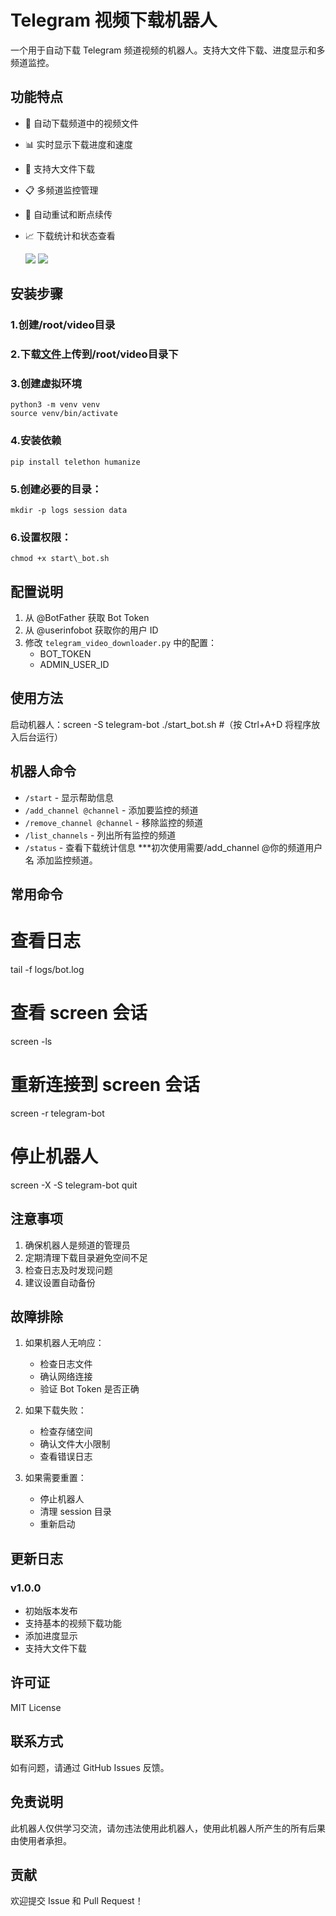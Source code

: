 # Telegram 视频下载机器人

一个用于自动下载 Telegram 频道视频的机器人。支持大文件下载、进度显示和多频道监控。

## 功能特点

- 🎥 自动下载频道中的视频文件
- 📊 实时显示下载进度和速度
- 📁 支持大文件下载
- 📋 多频道监控管理
- 🔄 自动重试和断点续传
- 📈 下载统计和状态查看

  ![](https://image.xxxu.me/rest/zxk2cNK.png)
  ![](https://image.xxxu.me/rest/QcR2cNK.png)

## 安装步骤

### 1.创建/root/video目录

### 2.下载[文件](https://github.com/xxxume/telegram_video_downloader/releases/tag/%E4%B8%80%E4%B8%AA%E5%8F%AF%E4%BB%A5%E4%B8%8B%E8%BD%BD%E9%A2%91%E9%81%93%E8%A7%86%E9%A2%91%E5%88%B0vps%E6%9C%8D%E5%8A%A1%E5%99%A8%E7%9A%84%E6%9C%BA%E5%99%A8%E4%BA%BA)上传到/root/video目录下

### 3.创建虚拟环境

```
python3 -m venv venv
source venv/bin/activate
```

### 4.安装依赖

```
pip install telethon humanize
```

### 5.创建必要的目录：

```
mkdir -p logs session data
```

### 6.设置权限：

```
chmod +x start\_bot.sh
```

## 配置说明

1. 从 @BotFather 获取 Bot Token
2. 从 @userinfobot 获取你的用户 ID
3. 修改 `telegram_video_downloader.py` 中的配置：
   - BOT_TOKEN
   - ADMIN_USER_ID

## 使用方法

启动机器人：screen -S telegram-bot ./start\_bot.sh   #（按 Ctrl+A+D 将程序放入后台运行）

## 机器人命令

- `/start` - 显示帮助信息
- `/add_channel @channel` - 添加要监控的频道
- `/remove_channel @channel` - 移除监控的频道
- `/list_channels` - 列出所有监控的频道
- `/status` - 查看下载统计信息
  ***初次使用需要/add_channel @你的频道用户名    添加监控频道。

## 常用命令

# 查看日志

tail -f logs/bot.log

# 查看 screen 会话

screen -ls

# 重新连接到 screen 会话

screen -r telegram-bot

# 停止机器人

screen -X -S telegram-bot quit

## 注意事项

1. 确保机器人是频道的管理员
2. 定期清理下载目录避免空间不足
3. 检查日志及时发现问题
4. 建议设置自动备份

## 故障排除

1. 如果机器人无响应：
   
   - 检查日志文件
   - 确认网络连接
   - 验证 Bot Token 是否正确
2. 如果下载失败：
   
   - 检查存储空间
   - 确认文件大小限制
   - 查看错误日志
3. 如果需要重置：
   
   - 停止机器人
   - 清理 session 目录
   - 重新启动

## 更新日志

### v1.0.0

- 初始版本发布
- 支持基本的视频下载功能
- 添加进度显示
- 支持大文件下载

## 许可证

MIT License

## 联系方式

如有问题，请通过 GitHub Issues 反馈。

## 免责说明
此机器人仅供学习交流，请勿违法使用此机器人，使用此机器人所产生的所有后果由使用者承担。

## 贡献

欢迎提交 Issue 和 Pull Request！
